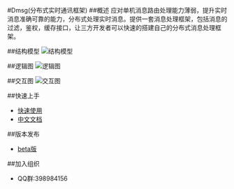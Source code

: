 #Dmsg(分布式实时通讯框架)
##概述
应对单机消息路由处理能力薄弱，提升实时消息准确可靠的能力，分布式处理实时消息。提供一套消息处理框架，包括消息的过滤，鉴权，缓存接口，让三方开发者可以快速的搭建自己的分布式消息处理框架。

##结构模型
![结构模型](https://github.com/jlcao/Dmsg/raw/master/source/image/jiegou.jpg)

##逻辑图
![逻辑图](https://github.com/jlcao/Dmsg/raw/master/source/image/logic.png)

##交互图
![交互图](https://github.com/jlcao/Dmsg/raw/master/source/image/user.png)

##快速上手
* [快速使用](https://github.com/jlcao/Dmsg/wiki/%E5%BF%AB%E9%80%9F%E4%BD%BF%E7%94%A8)
* [中文文档](https://github.com/jlcao/Dmsg/wiki/%E4%B8%AD%E6%96%87%E6%96%87%E6%A1%A3)

##版本发布
* [beta版](https://github.com/jlcao/Dmsg/releases/tag/0.1)

##加入组织
* QQ群:398984156


